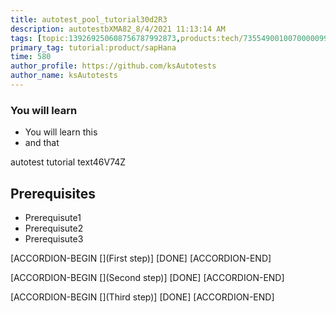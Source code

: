 ```yaml
---
title: autotest_pool_tutorial30d2R3
description: autotestbXMA82_8/4/2021 11:13:14 AM
tags: [topic:139269250608756787992873,products:tech/73554900100700000996,tutorial:experience/advanced]
primary_tag: tutorial:product/sapHana
time: 580
author_profile: https://github.com/ksAutotests
author_name: ksAutotests
---
```

### You will learn
- You will learn this
- and that

autotest tutorial text46V74Z

## Prerequisites
- Prerequisute1
- Prerequisute2
- Prerequisute3

[ACCORDION-BEGIN [](First step)]
[DONE]
[ACCORDION-END]

[ACCORDION-BEGIN [](Second step)]
[DONE]
[ACCORDION-END]

[ACCORDION-BEGIN [](Third step)]
[DONE]
[ACCORDION-END]

